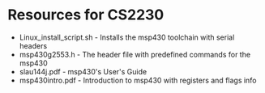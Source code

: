 # Resources for CS2230
  
- Linux_install_script.sh - Installs the msp430 toolchain with serial headers 
- msp430g2553.h - The header file with predefined commands for the msp430  
- slau144j.pdf - msp430's User's Guide
- msp430intro.pdf - Introduction to msp430 with registers and flags info